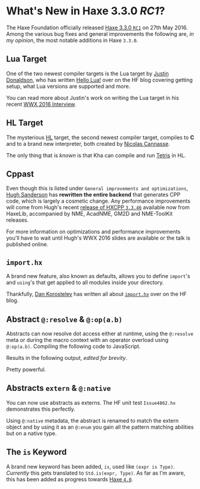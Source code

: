 [_template]: ../templates/roundup.html
[date]: / "2016-05-31 09:08:00"
[modified]: / "2016-05-31 09:08:00"
[published]: / "2016-05-31 09:08:00"
[“”]: a ""

# What's New in Haxe 3.3.0 _RC1_?

The Haxe Foundation officially released [Haxe 3.3.0 `RC1`][l1] on 27th May 2016. Among the various
bug fixes and general improvements the following are, _in my opinion_, the most notable additions in Haxe
`3.3.0`.

## Lua Target

One of the two newest compiler targets is the Lua target by [Justin Donaldson](https://twitter.com/omgjjd),
who has written [Hello Lua!](http://haxe.org/blog/hello-lua?utm_source=haxe.io) over on the HF blog covering
getting setup, what Lua versions are supported and more.

You can read more about Justin's work on writing the Lua target in his recent [WWX 2016 Interview](https://haxe.io/wwx/2016/Justin-Donaldson/).

## HL Target

The mysterious [HL](https://github.com/HaxeFoundation/hl) target, the second newest compiler target, compiles to **C**
and to a brand new interpreter, both created by [Nicolas Cannasse](https://twitter.com/ncannasse).

The only thing that is _known_ is that Kha can compile and run [Tetris](https://twitter.com/robdangerous/status/719308046531502080) in HL.

## Cppast

Even though this is listed under `General improvements and optimizations`, [Hugh Sanderson](https://twitter.com/GameHaxe) has
**rewritten the entire backend** that generates CPP code, which is largely a cosmetic change. Any performance improvements will come from
Hugh's recent [release of HXCPP `3.3.46`](https://groups.google.com/d/msg/haxelang/2eZHfMERlmM/eFy9bxiDAQAJ) available now from HaxeLib, accompanied by
NME, AcadNME, GM2D and NME-ToolKit releases.

For more information on optimizations and performance improvements you'll have to wait until Hugh's WWX 2016 slides are available or the talk
is published online.

## `import.hx`

A brand new feature, also known as defaults, allows you to define `import`'s and `using`'s that get applied to all
modules inside your directory.

Thankfully, [Dan Korostelev](https://twitter.com/nadako) has written all about [`import.hx`](http://haxe.org/blog/importhx-intro?utm_source=haxe.io)
over on the HF blog.

## Abstract `@:resolve` & `@:op(a.b)`

Abstracts can now resolve dot access either at runtime, using the `@:resolve` meta or during the macro context with an operator overload
using `@:op(a.b)`. Compiling the following code to JavaScript.

<script src="https://gist.github.com/skial/3a38fa5fc19d2a3ae6d06d9ec0899fbd.js?file=Main.hx"></script>

Results in the following output, _edited for brevity_.

<script src="https://gist.github.com/skial/3a38fa5fc19d2a3ae6d06d9ec0899fbd.js?file=main.js#file-main-js-L2-L34"></script>

Pretty powerful.

## Abstracts `extern` & `@:native`

You can now use abstracts as externs. The HF unit test `Issue4862.hx` demonstrates this perfectly.

<script src="https://gist.github.com/skial/fa4537fc859d4980317ebf74bbd20209.js"></script>

Using `@:native` metadata, the abstract is renamed to match the extern object and by using it as an `@:enum`
you gain all the pattern matching abilities but on a native type.

## The `is` Keyword

A brand new keyword has been added, `is`, used like `(expr is Type)`. _Currently_ this gets translated
to `Std.is(expr, Type)`. As far as I'm aware, this has been added as progress towards [Haxe `4.0`](https://github.com/HaxeFoundation/haxe/issues/4684).

[l1]: http://haxe.org/download/version/3.3.0-rc.1/ "Haxe 3.3.0-rc.1 release details"
